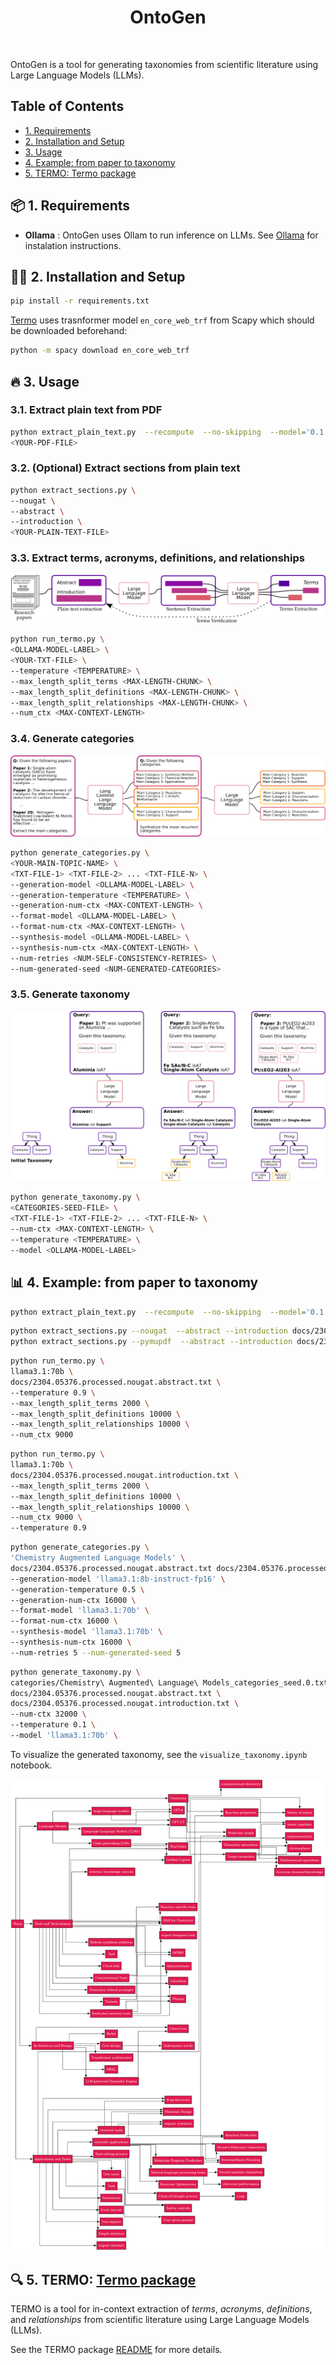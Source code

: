 


<h1 align="center">
  OntoGen
</h1>
<br>

OntoGen is a tool for generating taxonomies from scientific literature using Large Language Models (LLMs).

## Table of Contents

- [1. Requirements](#1-requirements)
- [2. Installation and Setup](#2-installation-and-setup)
- [3. Usage](#3-usage)
- [4. Example: from paper to taxonomy](#4-example-from-paper-to-taxonomy)
- [5. TERMO: Termo package](/src/OntoGen/termo/)

## 📦 1. Requirements

- __Ollama__ : OntoGen uses Ollam to run inference on LLMs. See [Ollama](https://ollama.com/) for instalation instructions.

## 👩‍💻 2. Installation and Setup

```bash
pip install -r requirements.txt
```

[Termo](/src/OntoGen/termo/) uses trasnformer model ```en_core_web_trf``` from Scapy which should be downloaded beforehand:

```bash
python -m spacy download en_core_web_trf
```

## 🔥 3. Usage

### 3.1. Extract plain text from PDF

```bash
python extract_plain_text.py  --recompute  --no-skipping  --model='0.1.0-base'  --batchsize=10  \
<YOUR-PDF-FILE>
```

### 3.2. (Optional) Extract sections from plain text

```bash
python extract_sections.py \
--nougat \
--abstract \
--introduction \
<YOUR-PLAIN-TEXT-FILE>
```

### 3.3. Extract terms, acronyms, definitions, and relationships

![Output taxonomy](docs/vocab.png "Extract terms, acronyms, definitions, and relationships")

```bash
python run_termo.py \
<OLLAMA-MODEL-LABEL> \
<YOUR-TXT-FILE> \
--temperature <TEMPERATURE> \
--max_length_split_terms <MAX-LENGTH-CHUNK> \
--max_length_split_definitions <MAX-LENGTH-CHUNK> \
--max_length_split_relationships <MAX-LENGTH-CHUNK> \
--num_ctx <MAX-CONTEXT-LENGTH>
```

### 3.4. Generate categories

![Output taxonomy](docs/rect1-99-7.png "Generate categories")

```bash
python generate_categories.py \
<YOUR-MAIN-TOPIC-NAME> \
<TXT-FILE-1> <TXT-FILE-2> ... <TXT-FILE-N> \
--generation-model <OLLAMA-MODEL-LABEL> \
--generation-temperature <TEMPERATURE> \
--generation-num-ctx <MAX-CONTEXT-LENGTH> \
--format-model <OLLAMA-MODEL-LABEL> \
--format-num-ctx <MAX-CONTEXT-LENGTH> \
--synthesis-model <OLLAMA-MODEL-LABEL> \
--synthesis-num-ctx <MAX-CONTEXT-LENGTH> \
--num-retries <NUM-SELF-CONSISTENCY-RETRIES> \
--num-generated-seed <NUM-GENERATED-CATEGORIES>
```

### 3.5. Generate taxonomy

![Output taxonomy](docs/rect66.png "Generate categories")

```bash
python generate_taxonomy.py \
<CATEGORIES-SEED-FILE> \
<TXT-FILE-1> <TXT-FILE-2> ... <TXT-FILE-N> \
--num-ctx <MAX-CONTEXT-LENGTH> \
--temperature <TEMPERATURE> \
--model <OLLAMA-MODEL-LABEL>
```


## 📊 4. Example: from paper to taxonomy

```bash
python extract_plain_text.py  --recompute  --no-skipping  --model='0.1.0-base'  --batchsize=10  docs/2304.05376.pdf
```

```bash
python extract_sections.py --nougat  --abstract --introduction docs/2304.05376.processed.nougat.txt
python extract_sections.py --pymupdf  --abstract --introduction docs/2304.05376.processed.pymupdf.txt
```

```bash
python run_termo.py \
llama3.1:70b \
docs/2304.05376.processed.nougat.abstract.txt \
--temperature 0.9 \
--max_length_split_terms 2000 \
--max_length_split_definitions 10000 \
--max_length_split_relationships 10000 \
--num_ctx 9000
```

```bash
python run_termo.py \
llama3.1:70b \
docs/2304.05376.processed.nougat.introduction.txt \
--max_length_split_terms 2000 \
--max_length_split_definitions 10000 \
--max_length_split_relationships 10000 \
--num_ctx 9000 \
--temperature 0.9 
```

```bash
python generate_categories.py \
'Chemistry Augmented Language Models' \
docs/2304.05376.processed.nougat.abstract.txt docs/2304.05376.processed.nougat.introduction.txt \
--generation-model 'llama3.1:8b-instruct-fp16' \
--generation-temperature 0.5 \
--generation-num-ctx 16000 \
--format-model 'llama3.1:70b' \
--format-num-ctx 16000 \
--synthesis-model 'llama3.1:70b' \
--synthesis-num-ctx 16000 \
--num-retries 5 --num-generated-seed 5
```

```bash
python generate_taxonomy.py \
categories/Chemistry\ Augmented\ Language\ Models_categories_seed.0.txt \
docs/2304.05376.processed.nougat.abstract.txt \
docs/2304.05376.processed.nougat.introduction.txt \
--num-ctx 32000 \
--temperature 0.1 \ 
--model 'llama3.1:70b' \
```

To visualize the generated taxonomy, see the ```visualize_taxonomy.ipynb``` notebook.

![Output taxonomy](docs/output.png "Generated taxonomy")

## 🔍 5. TERMO: [Termo package](/src/OntoGen/termo/)

TERMO is a tool for in-context extraction of _terms_, _acronyms_, _definitions_, and _relationships_ from scientific literature using Large Language Models (LLMs).

See the TERMO package [README](/src/OntoGen/termo/README.md) for more details.
